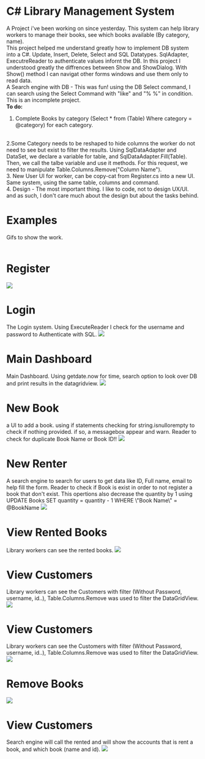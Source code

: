 # C# Library Management System 

A Project i've been working on since yesterday. This system can help library workers to manage their books, see which books available (By category, name).
<br>
This project helped me understand greatly how to implement DB system into a C#. Update, Insert, Delete, Select and SQL Datatypes. SqlAdapter, ExecutreReader to authenticate values infornt the DB. 
In this project I understood greatly the diffrences between Show and ShowDialog. With Show() method I can navigat other forms windows and use them only to read data.
<br>
A Search engine with DB - This was fun! using the DB Select command, I can search using the Select Command with "like" and "% %" in condition. 
<br>
This is an incomplete project.
<br>
<b> To do: </b>
1. Complete Books by category (Select * from (Table) Where category = @category) for each category.
<br>
2.Some Category needs to be reshaped to hide columns the worker do not need to see but exist to filter the results. Using SqlDataAdapter and DataSet, we declare a 
variable for table, and SqlDataAdapter.Fill(Table). Then, we call the talbe variable and use it methods.  For this request, we need to manipulate Table.Columns.Remove("Column Name").
<br>
3. New User UI for worker, can be copy-cat from Register.cs into a new UI. Same system, using the same table, columns and command.
<br>
4. Design - The most important thing. I like to code, not to design UX/UI. and as such, I don't care much about the design but about the tasks behind.
<br>

<h1> Examples </h1>
Gifs to show the work.
<br>
<br>
<h1> Register </h1>
<img src="Register.gif">

<h1> Login </h1>
The Login system. Using ExecuteReader I check for the username and password to Authenticate with SQL.
<img src="Login.gif">

<h1> Main Dashboard </h1>
Main Dashboard. Using getdate.now for time, search option to look over DB and print results in the datagridview.
<img src="Main_Dashboard.gif">

<h1> New Book </h1>
a UI to add a book. using if statements checking for string.isnullorempty to check if nothing provided. if so, a messagebox appear and warn. 
Reader to check for duplicate Book Name or Book ID!!
<img src="New_Book.gif">

<h1> New Renter </h1>
A search engine to search for users to get data like ID, Full name, email to help fill the form.
Reader to check if Book is exist in order to not register a book that don't exist.
This opertions also decrease the quantity by 1 using UPDATE Books SET quantity = quantity - 1 WHERE \"Book Name\" = @BookName
<img src="New_Renter.gif">

<h1> View Rented Books </h1>
Library workers can see the rented books.
<img src="View_Section.gif">

<h1> View Customers </h1>
Library workers can see the Customers with filter (Without Password, username, id..), Table.Columns.Remove was used to filter the DataGridView.
<img src="View_Customer.gif">

<h1> View Customers </h1>
Library workers can see the Customers with filter (Without Password, username, id..), Table.Columns.Remove was used to filter the DataGridView.
<img src="View_Customer.gif">

<h1> Remove Books </h1>
<img src="Remove_Book.gif">

<h1> View Customers </h1>
Search engine will call the rented and will show the accounts that is rent a book, and which book (name and id).
<img src="Remove_Renter.gif">
